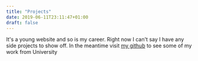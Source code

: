 ```yaml
---
title: "Projects"
date: 2019-06-11T23:11:47+01:00
draft: false
---
```

It's a young website and so is my career. Right now I can't say I have any side projects to show off. In the meantime visit [my github](https://github.com/thesofakillers) to see some of my work from University
